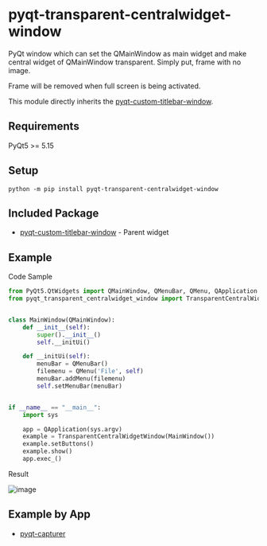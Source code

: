 # pyqt-transparent-centralwidget-window
PyQt window which can set the QMainWindow as main widget and make central widget of QMainWindow transparent. Simply put, frame with no image.

Frame will be removed when full screen is being activated.

This module directly inherits the <a href="https://github.com/yjg30737/pyqt-custom-titlebar-window.git">pyqt-custom-titlebar-window</a>.

## Requirements
PyQt5 >= 5.15

## Setup
`python -m pip install pyqt-transparent-centralwidget-window`

## Included Package
* <a href="https://github.com/yjg30737/pyqt-custom-titlebar-window.git">pyqt-custom-titlebar-window</a> - Parent widget

## Example
Code Sample
```python
from PyQt5.QtWidgets import QMainWindow, QMenuBar, QMenu, QApplication
from pyqt_transparent_centralwidget_window import TransparentCentralWidgetWindow


class MainWindow(QMainWindow):
    def __init__(self):
        super().__init__()
        self.__initUi()

    def __initUi(self):
        menuBar = QMenuBar()
        filemenu = QMenu('File', self)
        menuBar.addMenu(filemenu)
        self.setMenuBar(menuBar)


if __name__ == "__main__":
    import sys

    app = QApplication(sys.argv)
    example = TransparentCentralWidgetWindow(MainWindow())
    example.setButtons()
    example.show()
    app.exec_()
```

Result

![image](https://user-images.githubusercontent.com/55078043/151266003-49e788a4-bdb9-4dfb-8475-027523774005.png)

## Example by App
* <a href="https://github.com/yjg30737/pyqt-capturer.git">pyqt-capturer</a>

